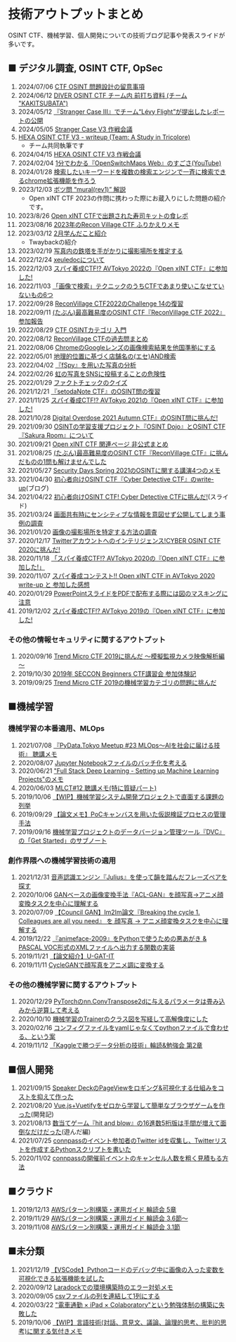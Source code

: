 # 技術アウトプットまとめ

OSINT CTF、機械学習、個人開発についての技術ブログ記事や発表スライドが多いです。



## ■ デジタル調査, OSINT CTF, OpSec

1. 2024/07/06 [CTF OSINT 問題設計の留意事項](https://meow-memow.hatenablog.com/entry/2024/07/06/111848)
2. 2024/06/12 [DIVER OSINT CTF チーム内 前打ち資料 (チーム "KAKITSUBATA")](https://meow-memow.hatenablog.com/entry/2024/06/12/214807)
4. 2024/05/12 [『Stranger Case III』でチーム“Lévy Flight”が提出したレポートの公開](https://meow-memow.hatenablog.com/entry/2024/05/12/115524)
5. 2024/05/05 [Stranger Case V3 作戦会議](https://speakerdeck.com/meow_noisy/stranger-case-v3-timunei-zuo-zhan-hui-yi)
6. [HEXA OSINT CTF V3 - writeup (Team: A Study in Tricolore)](https://teams-share.qiita.com/shared_articles/db21500ca57e87bbcba11062fe75ddc7)
   - チーム共同執筆です
7. 2024/04/15 [HEXA OSINT CTF V3 作戦会議](https://speakerdeck.com/meow_noisy/hexa-osint-ctf-v3-zuo-zhan-hui-yi)
8. 2024/02/04 [1分でわかる『OpenSwitchMaps Web』のすごさ(YouTube)](https://youtu.be/mRmR4-UCr8s)
9. 2024/01/28 [検索したいキーワードを複数の検索エンジンで一斉に検索できるchrome拡張機能を作ろう](https://meow-memow.hatenablog.com/entry/2024/01/28/151724)
10. 2023/12/03 [ボツ問 “mural(rev1)” 解説](https://speakerdeck.com/meow_noisy/botuwen-mural-rev1-jie-shuo)
    - Open xINT CTF 2023の作問に携わった際にお蔵入りにした問題の紹介です。
11. 2023/8/26 [Open xINT CTFで出題された寿司キットの食レポ](https://meow-memow.hatenablog.com/entry/2023/08/26/110942)
12. 2023/08/16 [2023年のRecon Village CTF ふりかえりメモ](https://meow-memow.hatenablog.com/entry/2023/08/16/183327)
13. 2023/03/12 [2月学んだこと紹介](https://speakerdeck.com/meow_noisy/2yue-xue-ndakotoshao-jie)
    - Twaybackの紹介
14. 2023/02/19 [写真内の鉄塔を手がかりに撮影場所を推定する](https://speakerdeck.com/meow_noisy/xie-zhen-nei-notie-ta-woshou-gakarinicuo-ying-chang-suo-wotui-ding-suru)
15. 2022/12/24 [xeuledocについて](https://speakerdeck.com/meow_noisy/xeuledocnituite)
16. 2022/12/03 [スパイ養成CTF!? AVTokyo 2022の『Open xINT CTF』に参加した!](https://speakerdeck.com/meow_noisy/supaiyang-cheng-ctf-avtokyo-2022no-open-xint-ctf-nican-jia-sita)
17. 2022/11/03 [「画像で検索」テクニックのうちCTFであまり使いこなせていないもの6つ](https://speakerdeck.com/meow_noisy/hua-xiang-dejian-suo-tekunitukunoutictfdeamarishi-ikonaseteinaimono6tu)
18. 2022/09/28 [ReconVillage CTF2022のChallenge 14の復習](https://speakerdeck.com/meow_noisy/rvctf2022nowen-14nofu-xi)
19. 2022/09/11 [(たぶん)最高難易度のOSINT CTF『ReconVillage CTF 2022』参加報告](https://speakerdeck.com/meow_noisy/reconvillage-ctf2022-can-jia-bao-gao)
20. 2022/08/29 [CTF OSINTカテゴリ 入門](https://speakerdeck.com/meow_noisy/ctf-osintkategori-ru-men)
21. 2022/08/12 [ReconVillage CTFの過去問まとめ](https://meow-memow.hatenablog.com/entry/2022/08/12/091522)
22. 2022/08/06 [ChromeのGoogleレンズの画像検索結果を他国準拠にする](https://meow-memow.hatenablog.com/entry/2022/08/06/111747)
23. 2022/05/01 [地理的位置に基づく店舗名の(エセ)AND検索](https://meow-memow.hatenablog.com/entry/2022/05/01/214751)
24. 2022/04/02 [『fSpy』を用いた写真の分析](https://speakerdeck.com/meow_noisy/fspy-woyong-itaxie-zhen-falsefen-xi)
25. 2022/02/26 [虹の写真をSNSに投稿することの危険性](https://speakerdeck.com/meow_noisy/hong-falsexie-zhen-wosnsnitou-gao-surukotofalsewei-xian-xing)
26. 2022/01/29 [ファクトチェックのクイズ](https://speakerdeck.com/meow_noisy/huakutotietukufalsekuizu)
27. 2021/12/21 [『setodaNote CTF』のOSINT問の復習](https://speakerdeck.com/meow_noisy/setodanotectf-osint)
28. 2021/11/25 [スパイ養成CTF!? AVTokyo 2021の『Open xINT CTF』に参加した!](https://speakerdeck.com/meow_noisy/xintctf2021)
29. 2021/10/28 [Digital Overdose 2021 Autumn CTF』のOSINT問に挑んだ!](https://speakerdeck.com/meow_noisy/doctf2021-autumn-osint)
30. 2021/09/30 [OSINTの学習支援プロジェクト『OSINT Dojo』とOSINT CTF『Sakura Room』について](https://speakerdeck.com/meow_noisy/osint-dojo-and-sakura-room)
31. 2021/09/21 [Open xINT CTF 関連ページ 非公式まとめ](https://meow-memow.hatenablog.com/entry/2021/09/21/193418)
32. 2021/08/25 [(たぶん)最高難易度のOSINT CTF『ReconVillage CTF』に挑んだものの1問も解けませんでした](https://speakerdeck.com/meow_noisy/rvctf2021-overwhelmed-me)
33. 2021/05/27 [Security Days Spring 2021のOSINTに関する講演4つのメモ](https://speakerdeck.com/meow_noisy/os-int-webinars2021spr)
34. 2021/04/30 [初心者向けOSINT CTF『Cyber Detective CTF』のwrite-up](https://meow-memow.hatenablog.com/entry/2021/04/30/234642)(ブログ)
35. 2021/04/22 [初心者向けOSINT CTF! Cyber Detective CTFに挑んだ!](https://speakerdeck.com/meow_noisy/cyber-detective-ctf)(スライド)
36. 2021/03/24 [画面共有時にセンシティブな情報を意図せず公開してしまう事例の調査](https://speakerdeck.com/meow_noisy/sharing-screen-and-confidential-data)
37. 2021/01/20 [画像の撮影場所を特定する方法の調査](https://speakerdeck.com/meow_noisy/image-geolocation-novice)
38. 2020/12/17 [Twitterアカウントへのインテリジェンス!CYBER OSINT CTF 2020に挑んだ!](https://speakerdeck.com/meow_noisy/cybar-osint-ctf2020)
39. 2020/11/18 [「スパイ養成CTF!? AVTokyo 2020の『Open xINT CTF』に参加した!」](https://speakerdeck.com/meow_noisy/xintctf2020)
40. 2020/11/07 [スパイ養成コンテスト!! Open xINT CTF in AVTokyo 2020 write-up と 参加した感想](https://meow-memow.hatenablog.com/entry/2020/11/07/134201)
41. 2020/01/29 [PowerPointスライドをPDFで配布する際には図のマスキングに注意](https://speakerdeck.com/meow_noisy/carefully-masking-ppt-obj)
42. 2019/12/02 [スパイ養成CTF!? AVTokyo 2019の『Open xINT CTF』に参加した!](https://speakerdeck.com/meow_noisy/xintctf2019)

### その他の情報セキュリティに関するアウトプット
1. 2020/09/16 [Trend Micro CTF 2019に挑んだ ～模擬監視カメラ映像解析編～](https://speakerdeck.com/meow_noisy/tmctf2019-wildcard300)
2. 2019/10/30 [2019年 SECCON Beginners CTF講習会 参加体験記](https://www2.slideshare.net/meownoisy/2019-seccon-beginners-ctf-187374122)
3. 2019/09/25 [Trend Micro CTF 2019の機械学習カテゴリの問題に挑んだ](https://www.slideshare.net/meownoisy/trend-micro-ctf-2019/meownoisy/trend-micro-ctf-2019)


## ■機械学習
### 機械学習の本番適用、MLOps
1. 2021/07/08 [『PyData.Tokyo Meetup #23 MLOps〜AIを社会に届ける技術』 聴講メモ](https://meow-memow.hatenablog.com/entry/2021/07/08/215119)
2. 2020/08/07 [Jupyter Notebookファイルのバッチ化を考える](https://qiita.com/meow_noisy/items/bd90b840137222dbd9d0)
3. 2020/06/21 ["Full Stack Deep Learning - Setting up Machine Learning Projects"のメモ](https://meow-memow.hatenablog.com/entry/2020/06/21/121742)
4. 2020/06/03 [MLCT#12 聴講メモ(特に質疑パート)](https://meow-memow.hatenablog.com/entry/2020/06/03/000645)
5. 2019/10/06 [【WIP】機械学習システム開発プロジェクトで直面する課題の列挙](https://meow-memow.hatenablog.com/entry/2019/10/06/150510)
6. 2019/09/29 [【論文メモ】PoCキャンバスを用いた仮説検証プロセスの管理手法](https://meow-memow.hatenablog.com/entry/2019/09/29/224231)
7. 2019/09/16 [機械学習プロジェクトのデータバージョン管理ツール『DVC』の「Get Started」のサブノート](https://qiita.com/meow_noisy/items/a644547930e6f2dea12d)

### 創作界隈への機械学習技術の適用
1. 2021/12/31 [音声認識エンジン『Julius』を使って韻を踏んだフレーズペアを探す](https://meow-memow.hatenablog.com/entry/2021/12/31/231636)
2. 2020/10/06 [GANベースの画像変換手法『ACL-GAN』を顔写真→アニメ顔変換タスクを中心に理解する](https://meow-memow.hatenablog.com/entry/2020/10/06/223748)
3. 2020/07/09 [【Council GAN】Im2Im論文『Breaking the cycle 1. Colleagues are all you need』 を 顔写真 → アニメ顔変換タスクを中心に理解する](https://meow-memow.hatenablog.com/entry/2020/07/09/090703)
4. 2019/12/22 [『animeface-2009』をPythonで使うための悪あがき & PASCAL VOC形式のXMLファイルへ出力する関数の実装](https://qiita.com/meow_noisy/items/868a1967d4ef1492db75)
5. 2019/11/21 [【論文紹介】U-GAT-IT](https://www2.slideshare.net/meownoisy/ugatit-195710494)
6. 2019/11/11 [CycleGANで顔写真をアニメ調に変換する](https://www2.slideshare.net/meownoisy/cyclegan-192304094)

### その他の機械学習に関するアウトプット
1. 2020/12/29 [PyTorchのnn.ConvTranspose2dに与えるパラメータは畳み込みから逆算して考える](https://meow-memow.hatenablog.com/entry/2020/12/29/160019)
2. 2020/10/10 [機械学習のTrainerのクラス図を写経して高解像度にした](https://meow-memow.hatenablog.com/entry/2020/10/10/163856)
3. 2020/02/16 [コンフィグファイルをyamlじゃなくてpythonファイルで食わせる、という案](https://qiita.com/meow_noisy/items/b18084e3ba3ba571a818)
4. 2019/11/12 [「Kaggleで勝つデータ分析の技術」輪読&勉強会 第2章](https://www2.slideshare.net/meownoisy/kaggle-2-191950766)



## ■個人開発
1. 2021/09/15 [Speaker DeckのPageViewをロギング&可視化する仕組みをコストを抑えて作った](https://meow-memow.hatenablog.com/entry/2021/09/15/202713)
2. 2021/08/20 [Vue.js+Vuetifyをゼロから学習して簡単なブラウザゲームを作った](https://meow-memow.hatenablog.com/entry/2021/08/20/215334)(開発記)
3. 2021/08/13 [数当てゲーム『hit and blow』の16進数5桁版は手間が増えて面倒なだけだった](https://meow-noisy.hatenablog.com/entry/2021/08/13/110105)(遊んだ編)
4. 2021/07/25 [connpassのイベント参加者のTwitter idを収集し、Twitterリストを作成するPythonスクリプトを書いた](https://meow-memow.hatenablog.com/entry/2021/07/25/141047)
5. 2020/11/02 [connpassの開催前イベントのキャンセル人数を粗く見積もる方法](https://meow-memow.hatenablog.com/entry/2020/11/02/222557)


## ■クラウド
1. 2019/12/13 [AWSパターン別構築・運用ガイド 輪読会 5章](https://speakerdeck.com/meow_noisy/aws-book-ch5)
2. 2019/11/29 [AWSパターン別構築・運用ガイド 輪読会 3.6節～](https://speakerdeck.com/meow_noisy/aws-book-ch5)
3. 2019/11/08 [AWSパターン別構築・運用ガイド 輪読会 3.1節](https://www2.slideshare.net/meownoisy/aws-31)


## ■未分類
1. 2021/12/19 [【VSCode】Pythonコードのデバッグ中に画像の入った変数を可視化できる拡張機能を試した](https://meow-memow.hatenablog.com/entry/2021/12/19/181431)
2. 2020/09/12 [Laradockでの環境構築時のエラー対処メモ](https://meow-memow.hatenablog.com/entry/2020/09/12/153016)
3. 2020/09/05 [csvファイルの列を連結して1列にする](https://qiita.com/meow_noisy/items/1a5481a9366ac11fa0e1)
4. 2020/03/22 ["電車通勤 × iPad × Colaboratory"という勉強体制の構築に失敗した](https://meow-noisy.hatenablog.com/entry/2020/03/22/144047)
5. 2019/10/06 [【WIP】言語技術(対話、意見文、議論、論理的思考、批判的思考)に関する気付きメモ](https://meow-memow.hatenablog.com/entry/2019/10/13/142404)

